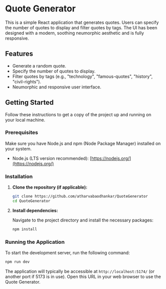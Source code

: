 # Quote Generator

This is a simple React application that generates quotes. Users can specify the number of quotes to display and filter quotes by tags. The UI has been designed with a modern, soothing neumorphic aesthetic and is fully responsive.

## Features

- Generate a random quote.
- Specify the number of quotes to display.
- Filter quotes by tags (e.g., "technology", "famous-quotes", "history", "civil-rights").
- Neumorphic and responsive user interface.

## Getting Started

Follow these instructions to get a copy of the project up and running on your local machine.

### Prerequisites

Make sure you have Node.js and npm (Node Package Manager) installed on your system.

- Node.js (LTS version recommended): [https://nodejs.org/](https://nodejs.org/)

### Installation

1.  **Clone the repository (if applicable):**

    ```bash
    git clone https://github.com/atharvabaodhankar/QuoteGenerator
    cd QuoteGenerator
    ```

2.  **Install dependencies:**

    Navigate to the project directory and install the necessary packages:

    ```bash
    npm install
    ```

### Running the Application

To start the development server, run the following command:

```bash
npm run dev
```

The application will typically be accessible at `http://localhost:5174/` (or another port if 5173 is in use). Open this URL in your web browser to use the Quote Generator.
